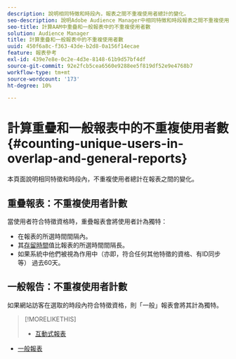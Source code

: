 ```yaml
---
description: 說明相同特徵和時段內，報表之間不重複使用者總計的變化。
seo-description: 說明Adobe Audience Manager中相同特徵和時段報表之間不重複使用者總計的變化
seo-title: 計算AAM中重疊和一般報表中的不重複使用者數
solution: Audience Manager
title: 計算重疊和一般報表中的不重複使用者數
uuid: 450f6a8c-f363-43de-b2d8-0a156f14ecae
feature: 報表參考
exl-id: 439e7e8e-0c2e-4d3e-8148-61b9d57bf4df
source-git-commit: 92e2fcb5cea6560e9288ee5f819df52e9e4768b7
workflow-type: tm+mt
source-wordcount: '173'
ht-degree: 10%

---
```


# 計算重疊和一般報表中的不重複使用者數{#counting-unique-users-in-overlap-and-general-reports}

本頁面說明相同特徵和時段內，不重複使用者總計在報表之間的變化。

<!-- 

c_unique_user_counts.xml

 -->

## 重疊報表：不重複使用者計數

當使用者符合特徵資格時，重疊報表會將使用者計為獨特：

* 在報表的所選時間間隔內。
* 其[存留時間](../features/traits/segment-ttl-explained.md)值比報表的所選時間間隔長。
* 如果系統中他們被視為作用中（亦即，符合任何其他特徵的資格、有ID同步等） 過去60天。

## 一般報告：不重複使用者計數

如果網站訪客在選取的時段內符合特徵資格，則「一般」報表會將其計為獨特。

>[!MORELIKETHIS]
>
>* [互動式報表](../reporting/dynamic-reports/dynamic-reports.md#interactive-and-overlap-reports)
* [一般報表](../reporting/general-reports.md#general-reports-overview)


